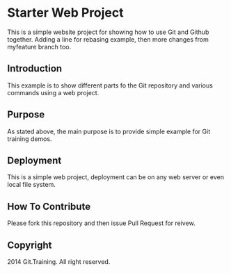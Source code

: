 # Starter Web Project

This is a simple website project for showing how to use Git and Github together.  Adding a line for rebasing example, then more changes from myfeature branch too.

## Introduction

This example is to show different parts fo the Git repository and various commands using a web project.

## Purpose

As stated above, the main purpose is to provide simple example for Git training demos.

## Deployment

This is a simple web project, deployment can be on any web server or even local file system.

## How To Contribute

Please fork this repository and then issue Pull Request for reivew.

## Copyright

2014 Git.Training. All right reserved.